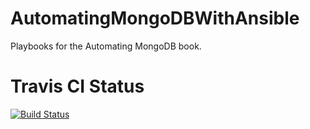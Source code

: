 # AutomatingMongoDBWithAnsible
Playbooks for the Automating MongoDB book.

# Travis CI Status
[![Build Status](https://travis-ci.com/rhysmeister/AutomatingMongoDBWithAnsible.svg?branch=master)](https://travis-ci.com/rhysmeister/AutomatingMongoDBWithAnsible)




